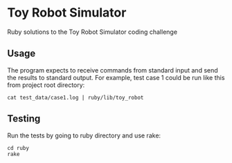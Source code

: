 # Toy Robot Simulator
Ruby solutions to the Toy Robot Simulator coding challenge

## Usage
The program expects to receive commands from standard input and send the results to standard output. For example, test case 1 could be run like this from project root directory:
```
cat test_data/case1.log | ruby/lib/toy_robot
```

## Testing
Run the tests by going to ruby directory and use rake:
```
cd ruby
rake
```
